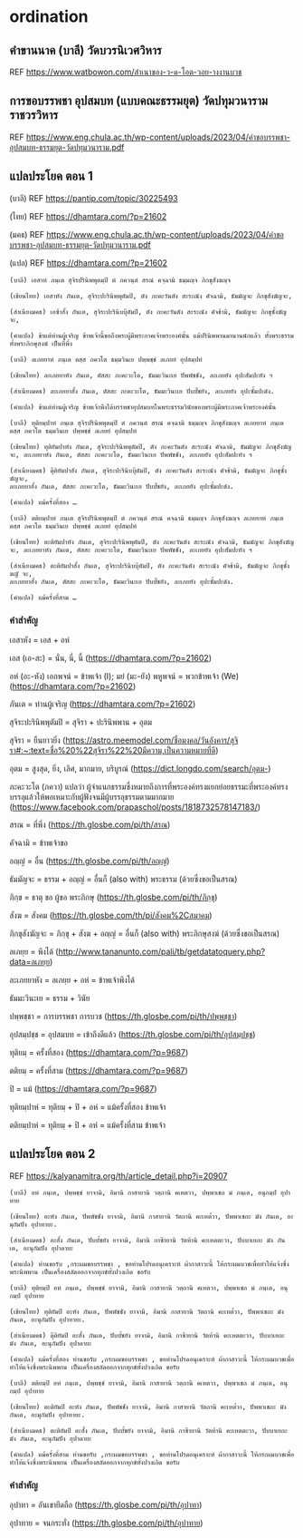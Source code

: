 # ordination

## คำขานนาค (บาลี) วัดบวรนิเวศวิหาร
REF https://www.watbowon.com/สำเนาของ-ว-ด-โอต-วอย-างงานบวช

## การขอบรรพชา อุปสมบท (แบบคณะธรรมยุต) วัดปทุมวนาราม ราชวรวิหาร
REF https://www.eng.chula.ac.th/wp-content/uploads/2023/04/คำขอบรรพชา-อุปสมบท-ธรรมยุต-วัดปทุมวนาราม.pdf

## แปลประโยค ตอน 1

(บาลี) REF https://pantip.com/topic/30225493

(ไทย) REF https://dhamtara.com/?p=21602

(มคธ) REF https://www.eng.chula.ac.th/wp-content/uploads/2023/04/คำขอบรรพชา-อุปสมบท-ธรรมยุต-วัดปทุมวนาราม.pdf

(แปล) REF https://dhamtara.com/?p=21602

```
(บาลี) เอสาหํ ภนฺเต สุจิรปรินิพพุตมฺปิ ตํ ภควนฺตํ สรณํ คจฺฉามิ ธมฺมญฺจ ภิกขุสังฆญฺจ

(เขียนไทย) เอสาหัง ภันเต, สุจิระปะรินิพพุตัมปิ, ตัง ภะคะวันตัง สะระณัง คัจฉามิ, ธัมมัญจะ ภิกขุสังฆัญจะ,

(สำเนียงมคธ) เอซ้าฮั้ง ภันเต, สุจิระปะรินิบบุ๊ตัมปิ, ตัง ภะคะวันตัง สะระณัง คัจช้ามิ, ธัมมัญจะ ภิกขุซั้งฆัญจะ,

(คำแปล) ข้าแต่ท่านผู้เจริญ ข้าพเจ้านี้ขอถึงพระผู้มีพระภาคเจ้าพระองค์นั้น แม้ปรินิพพานมานานนักแล้ว ทั้งพระธรรม ทั้งพระภิกษุสงฆ์ เป็นที่พึ่ง

(บาลี) ลเภยยาหํ ภนฺเต ตสฺส ภควโต ธมฺมวินเย ปพฺพชฺชํ ลเภยยํ อุปสมฺปทํ

(เขียนไทย) ละเภยยาหัง ภันเต, ตัสสะ ภะคะวะโต, ธัมมะวินะเย ปัพพัชชัง, ละเภยยัง อุปะสัมปะทัง ฯ

(สำเนียงมคธ) ละเภยยาฮั้ง ภันเต, ตัสสะ ภะคะวะโต, ธัมมะวินะเย ปับบั๊ชยัง, ละเภยยัง อุปะซั้มปะดัง.

(คำแปล) ข้าแต่ท่านผู้เจริญ ข้าพเจ้าพึงได้บรรพชาอุปสมบทในพระธรรมวินัยของพระผู้มีพระภาคเจ้าพระองค์นั้น

(บาลี) ทุติยมฺปาหํ ภนฺเต สุจิรปรินิพพุตมฺปิ ตํ ภควนฺตํ สรณํ คจฺฉามิ ธมฺมญฺจ ภิกขุสังฆญฺจ ลเภยยาหํ ภนฺเต ตสฺส ภควโต ธมฺมวินเย ปพฺพชฺชํ ลเภยยํ อุปสมฺปทํ

(เขียนไทย) ทุติยัมปาหัง ภันเต, สุจิระปะรินิพพุตัมปิ, ตัง ภะคะวันตัง สะระณัง คัจฉามิ, ธัมมัญจะ ภิกขุสังฆัญจะ, ละเภยยาหัง ภันเต, ตัสสะ ภะคะวะโต, ธัมมะวินะเย ปัพพัชชัง, ละเภยยัง อุปะสัมปะทัง ฯ

(สำเนียงมคธ) ดุ๊ติยัมปาฮัง ภันเต, สุจิระปะรินิบบุ๊ตัมปิ, ตัง ภะคะวันตัง สะระณัง คัจช้ามิ, ธัมมัญจะ ภิกขุซั้งฆัญจะ,
ละเภยยาฮั้ง ภันเต, ตัสสะ ภะคะวะโต, ธัมมะวินะเย ปับบั๊ชยัง, ละเภยยัง อุปะซั้มปะดัง.

(คำแปล) แม้ครั้งที่สอง …

(บาลี) ตติยมฺปาหํ ภนฺเต สุจิรปรินิพพุตมฺปิ ตํ ภควนฺตํ สรณํ คจฺฉามิ ธมฺมญฺจ ภิกขุสังฆญฺจ ลเภยยาหํ ภนฺเต ตสฺส ภควโต ธมฺมวินเย ปพฺพชฺชํ ลเภยยํ อุปสมฺปทํ

(เขียนไทย) ตะติยัมปาหัง ภันเต, สุจิระปะรินิพพุตัมปิ, ตัง ภะคะวันตัง สะระณัง คัจฉามิ, ธัมมัญจะ ภิกขุสังฆัญจะ, ละเภยยาหัง ภันเต, ตัสสะ ภะคะวะโต, ธัมมะวินะเย ปัพพัชชัง, ละเภยยัง อุปะสัมปะทัง ฯ

(สำเนียงมคธ) ตะติยัมปาฮั้ง ภันเต, สุจิระปะรินิบบุ๊ตัมปิ, ตัง ภะคะวันตัง สะระณัง คัจช้ามิ, ธัมมัญจะ ภิกขุซั้งฆญั จะ,
ละเภยยาฮั้ง ภันเต, ตัสสะ ภะคะวะโต, ธัมมะวินะเย ปับบั๊ชยัง, ละเภยยัง อุปะซั้มปะดัง.

(คำแปล) แม้ครั้งที่สาม …

```

### คำสำคัญ

เอสาหัง = เอส + อหํ

เอส (เอ-สะ) = นั่น, นี่, นี้ (https://dhamtara.com/?p=21602)

อหํ (อะ-หัง) เอกพจน์ = ข้าพเจ้า (I); มยํ (มะ-ยัง) พหูพจน์ = พวกข้าพเจ้า (We) (https://dhamtara.com/?p=21602)

ภันเต = ท่านผู้เจริญ (https://dhamtara.com/?p=21602)

สุจิระปะรินิพพุตัมปิ = สุจิรา + ปะรินิพพาน + อุตม

สุจิรา = ยืนยาวยิ่ง (https://astro.meemodel.com/ชื่อมงคล/วันอังคาร/สุจิรา#:~:text=ชื่อ%20%22สุจิรา%22%20มีความ,เป็นความหมายที่ดี)

อุตม = สูงสุด, ยิ่ง, เลิศ, มากมาย, บริบูรณ์ (https://dict.longdo.com/search/อุตม-)

ภะคะวะโต (ภควา) แปลว่า ผู้จำแนกธรรมซึ่งหมายถึงการที่พระองค์ทรงแยกย่อยธรรมะที่พระองค์ทรงบรรลุแล้วให้พอเหมาะกับผู้ฟังจนมีผู้บรรลุธรรมตามมากมาย (https://www.facebook.com/prapaschol/posts/1818732578147183/) 

สรณ = ที่พึ่ง (https://th.glosbe.com/pi/th/สรณ)

คัจฉามิ = ข้าพเจ้าขอ 

อญฺญํ = อื่น (https://th.glosbe.com/pi/th/อญฺญํ)

ธัมมัญจะ = ธรรม + อญฺญํ = อื่นก็ (also with) พระธรรม (ด้วยซึ่งขอเป็นสรณ)

ภิกฺข = ธาตุ ขอ ผู้ขอ พระภิกษุ (https://th.glosbe.com/pi/th/ภิกฺขุ)

สังฆ = สังคม (https://th.glosbe.com/th/pi/สังคม%2Cสมาคม)

ภิกขุสังฆัญจะ = ภิกฺขุ + สังฆ + อญฺญํ = อื่นก็ (also with) พระภิกษุสงฆ์ (ด้วยซึ่งขอเป็นสรณ)

ลเภยฺย = พึงได้ (http://www.tananunto.com/pali/tb/getdatatoquery.php?data=ลเภยฺย)

ละเภยยาหัง = ลเภยฺย + อหํ = ข้าพเจ้าพึงได้

ธัมมะวินะเย = ธรรม + วินัย

ปพฺพชฺชา = การบรรพชา  การบวช (https://th.glosbe.com/pi/th/ปพฺพชฺชา)

อุปสมฺปชฺช = อุปสมบท = เข้าถึงดีแล้ว (https://th.glosbe.com/pi/th/อุปสมฺปชฺช)


ทุติยมฺ = ครั้งที่สอง (https://dhamtara.com/?p=9687)

ตติยมฺ = ครั้งที่สาม (https://dhamtara.com/?p=9687)

ปิ = แม้ (https://dhamtara.com/?p=9687)

ทุติยมฺปาหํ = ทุติยมฺ + ปิ + อหํ = แม้ครั้งที่สอง ข้าพเจ้า

ตติยมฺปาหํ = ทุติยมฺ + ปิ + อหํ = แม้ครั้งที่สาม ข้าพเจ้า

## แปลประโยค ตอน 2

REF https://kalyanamitra.org/th/article_detail.php?i=20907

```
(บาลี) อหํ ภนฺเต, ปพฺพชฺชํ ยาจามิ, อิมานิ กาสายานิ วตฺถานิ คเหตวา, ปพฺพาเชถ มํ ภนฺเต, อนุกมฺปํ อุปาทาย

(เขียนไทย) อะหัง ภันเต, ปัพพัชชัง ยาจามิ, อิมานิ กาสายานิ วัตถานิ คะเหต๎วา, ปัพพาเชถะ มัง ภันเต, อะมุกัมปัง อุปาทายะ.

(สำเนียงมคธ) อะฮั้ง ภันเต, ปับบั้ชยัง ยาจามิ, อิมานิ กาซ๊ายานิ วัตท้านิ คะเหตตะวา, ปับบาเยถะ มัง ภันเต, อะนุกัมปัง อุปาดายะ

(คำแปล) ท่านขอรับ ,กระผมขอบรรพชา , ขอท่านโปรดอนุเคราะห์ ผ้ากาสาวะนี้ ให้กระผมบวชเพื่อทำให้แจ้งซึ่งพระนิพพาน เป็นเครื่องสลัดออกจากทุกข์ทั้งปวงเถิด ขอรับ

(บาลี) ทุติยมฺปิ อหํ ภนฺเต, ปพฺพชฺชํ ยาจามิ, อิมานิ กาสายานิ วตฺถานิ คเหตวา, ปพฺพาเชถ มํ ภนฺเต, อนุกมฺปํ อุปาทาย

(เขียนไทย) ทุติยัมปิ อะหัง ภันเต, ปัพพัชชัง ยาจามิ, อิมานิ กาสายานิ วัตถานิ คะเหต๎วา, ปัพพาเชถะ มัง ภันเต, อะนุกัมปัง อุปาทายะ.

(สำเนียงมคธ) ดุ๊ติยัมปิ อะฮั้ง ภันเต, ปับบั้ชยัง ยาจามิ, อิมานิ กาซ๊ายานิ วัตท้านิ คะเหตตะวา, ปับบาเยถะ มัง ภันเต, อะนุกัมปัง อุปาดายะ

(คำแปล) แม้ครั้งที่สอง ท่านขอรับ ,กระผมขอบรรพชา , ขอท่านโปรดอนุเคราะห์ ผ้ากาสาวะนี้ ให้กระผมบวชเพื่อทำให้แจ้งซึ่งพระนิพพาน เป็นเครื่องสลัดออกจากทุกข์ทั้งปวงเถิด ขอรับ

(บาลี) ตติยมฺปิ อหํ ภนฺเต, ปพฺพชฺชํ ยาจามิ, อิมานิ กาสายานิ วตฺถานิ คเหตวา, ปพฺพาเชถ มํ ภนฺเต, อนุกมฺปํ อุปาทาย

(เขียนไทย) ตะติยัมปิ อะหัง ภันเต, ปัพพัชชัง ยาจามิ, อิมานิ กาสายานิ วัตถานิ คะเหต๎วา, ปัพพาเชถะ มัง ภันเต, อะมุกัมปัง อุปาทายะ.

(สำเนียงมคธ) ตะติยัมปิ อะฮั้ง ภันเต, ปับบั้ชยัง ยาจามิ, อิมานิ กาซ๊ายานิ วัตท้านิ คะเหตตะวา, ปับบาเยถะ มัง ภันเต, อะนุกัมปัง อุปาดายะ

(คำแปล) แม้ครั้งที่สาม ท่านขอรับ ,กระผมขอบรรพชา , ขอท่านโปรดอนุเคราะห์ ผ้ากาสาวะนี้ ให้กระผมบวชเพื่อทำให้แจ้งซึ่งพระนิพพาน เป็นเครื่องสลัดออกจากทุกข์ทั้งปวงเถิด ขอรับ

```

### คำสำคัญ

อุปาทา = อันเขายึดถือ (https://th.glosbe.com/pi/th/อุปาทา)

อุปาทาย = จนกระทั่ง (https://th.glosbe.com/pi/th/อุปาทาย)


     
